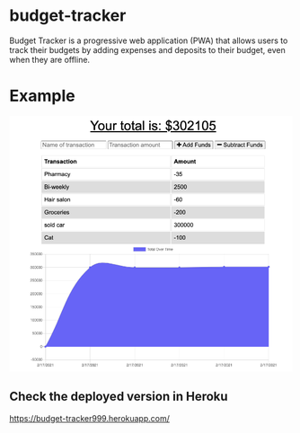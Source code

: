 # budget-tracker

Budget Tracker is a progressive web application (PWA) that allows users to track their budgets by adding expenses and deposits to their budget, even when they are offline. 

# Example 

![Budget-Tracker](./public/budget.png)

## Check the deployed version in Heroku 
https://budget-tracker999.herokuapp.com/


